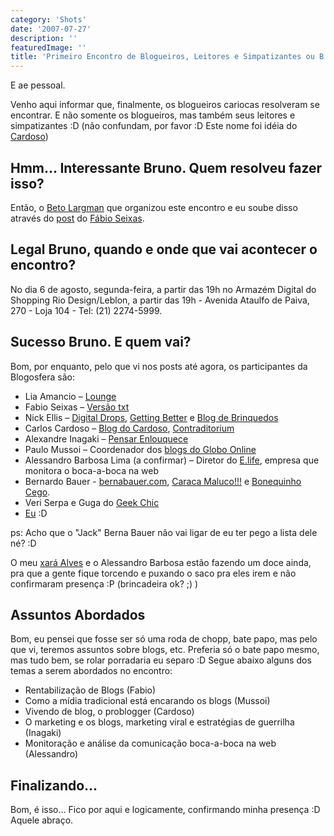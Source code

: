 ```yaml
---
category: 'Shots'
date: '2007-07-27'
description: ''
featuredImage: ''
title: 'Primeiro Encontro de Blogueiros, Leitores e Simpatizantes ou B.L.S. (anh?)'
---
```


E ae pessoal.

Venho aqui informar que, finalmente, os blogueiros cariocas resolveram se encontrar. E não somente os blogueiros, mas também seus leitores e simpatizantes :D (não confundam, por favor :D Este nome foi idéia do [Cardoso](http://carloscardoso.com/))

## Hmm... Interessante Bruno. Quem resolveu fazer isso?

Então, o [Beto Largman](http://oglobo.globo.com/blogs/largman/) que organizou este encontro e eu soube disso através do [post](http://blog.fabioseixas.com.br/archives/2007/07/encontro_de_blogueiros_no_rio.html) do [Fábio Seixas](http://blog.fabioseixas.com.br/).

## Legal Bruno, quando e onde que vai acontecer o encontro?

No dia 6 de agosto, segunda-feira, a partir das 19h no Armazém Digital do Shopping Rio Design/Leblon, a partir das 19h - Avenida Ataulfo de Paiva, 270 - Loja 104 - Tel: (21) 2274-5999.

## Sucesso Bruno. E quem vai?

Bom, por enquanto, pelo que vi nos posts até agora, os participantes da Blogosfera são:

- Lia Amancio – [Lounge](http://www.gardenal.org/lounge)
- Fabio Seixas – [Versão txt](http://blog.fabioseixas.com.br/)
- Nick Ellis – [Digital Drops](http://www.digitaldrops.com.br/drops/), [Getting Better](http://www.gettingbetter.com.br/) e [Blog de Brinquedos](http://blogdebrinquedo.com.br/)
- Carlos Cardoso – [Blog do Cardoso](http://carloscardoso.com/), [Contraditorium](http://www.contraditorium.com/)
- Alexandre Inagaki – [Pensar Enlouquece](http://www.interney.net/blogs/inagaki/)
- Paulo Mussoi – Coordenador dos [blogs do Globo Online](http://oglobo.globo.com/blogs/)
- Alessandro Barbosa Lima (a confirmar) – Diretor do [E.life](http://www.elife.com.br/), empresa que monitora o boca-a-boca na web
- Bernardo Bauer - [bernabauer.com](http://www.bernabauer.com/), [Caraca Maluco!!!](http://www.caracamaluco.com/) e [Bonequinho Cego](http://www.bonequinhocego.com.br/).
- Veri Serpa e Guga do [Geek Chic](http://geekchic.com.br/)
- [Eu](/) :D

ps: Acho que o "Jack" Berna Bauer não vai ligar de eu ter pego a lista dele né? :D

O meu [xará Alves](http://www.brpoint.net/) e o Alessandro Barbosa estão fazendo um doce ainda, pra que a gente fique torcendo e puxando o saco pra eles irem e não confirmaram presença :P (brincadeira ok? ;) )

## Assuntos Abordados

Bom, eu pensei que fosse ser só uma roda de chopp, bate papo, mas pelo que vi, teremos assuntos sobre blogs, etc. Preferia só o bate papo mesmo, mas tudo bem, se rolar porradaria eu separo :D Segue abaixo alguns dos temas a serem abordados no encontro:

- Rentabilização de Blogs (Fabio)
- Como a mídia tradicional está encarando os blogs (Mussoi)
- Vivendo de blog, o problogger (Cardoso)
- O marketing e os blogs, marketing viral e estratégias de guerrilha (Inagaki)
- Monitoração e análise da comunicação boca-a-boca na web (Alessandro)

## Finalizando...

Bom, é isso... Fico por aqui e logicamente, confirmando minha presença :D Aquele abraço.
